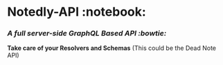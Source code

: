 <h1> Notedly-API :notebook: </h1>
<h3><i> A full server-side GraphQL Based API :bowtie: </i></h3>

<b>Take care of your Resolvers and Schemas</b>
(This could be the Dead Note API)
